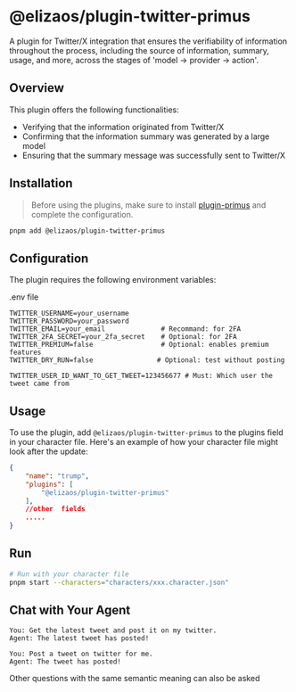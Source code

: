 # @elizaos/plugin-twitter-primus

A plugin for Twitter/X integration that ensures the verifiability of information throughout the process, including the source of information, summary, usage, and more, across the stages of 'model -> provider -> action'.
## Overview

This plugin offers the following functionalities:

- Verifying that the information originated from Twitter/X
- Confirming that the information summary was generated by a large model
- Ensuring that the summary message was successfully sent to Twitter/X

## Installation

> Before using the plugins, make sure to install [plugin-primus](../plugin-primus) and complete the configuration.

```bash
pnpm add @elizaos/plugin-twitter-primus
```

## Configuration

The plugin requires the following environment variables:

.env file

```env
TWITTER_USERNAME=your_username
TWITTER_PASSWORD=your_password
TWITTER_EMAIL=your_email              # Recommand: for 2FA
TWITTER_2FA_SECRET=your_2fa_secret    # Optional: for 2FA
TWITTER_PREMIUM=false                 # Optional: enables premium features
TWITTER_DRY_RUN=false                # Optional: test without posting

TWITTER_USER_ID_WANT_TO_GET_TWEET=123456677 # Must: Which user the tweet came from
```

## Usage
To use the plugin, add `@elizaos/plugin-twitter-primus` to the plugins field in your character file. Here's an example of how your character file might look after the update:

```json
{
    "name": "trump",
    "plugins": [
        "@elizaos/plugin-twitter-primus"
    ],
    //other  fields
    .....
}
```

## Run
```bash
# Run with your character file
pnpm start --characters="characters/xxx.character.json"
```

## Chat with Your Agent
```
You: Get the latest tweet and post it on my twitter.
Agent: The latest tweet has posted!
```

```
You: Post a tweet on twitter for me.
Agent: The tweet has posted!
```
Other questions with the same semantic meaning can also be asked

